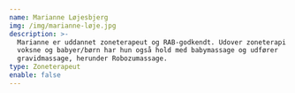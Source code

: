 ```yaml
---
name: Marianne Løjesbjerg
img: /img/marianne-løje.jpg
description: >-
  Marianne er uddannet zoneterapeut og RAB-godkendt. Udover zoneterapi for
  voksne og babyer/børn har hun også hold med babymassage og udfører
  gravidmassage, herunder Robozumassage.
type: Zoneterapeut
enable: false
---
```


